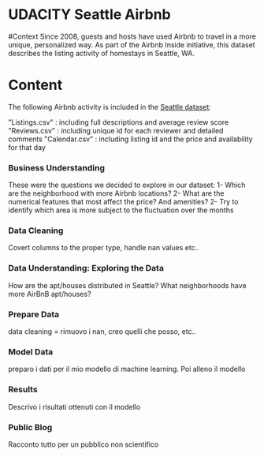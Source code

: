 # UDACITY Seattle Airbnb

#Context
Since 2008, guests and hosts have used Airbnb to travel in a more unique, personalized way. As part of the Airbnb Inside initiative, this dataset describes the listing activity of homestays in Seattle, WA.

# Content
The following Airbnb activity is included in the [Seattle dataset](https://www.kaggle.com/airbnb/seattle):

"Listings.csv" : including full descriptions and average review score
"Reviews.csv" : including unique id for each reviewer and detailed comments
"Calendar.csv" : including listing id and the price and availability for that day

### Business Understanding

These were the questions we decided to explore in our dataset:
1- Which are the neighborhood with more Airbnb locations?
2- What are the numerical features that most affect the price? And amenities? 
2- Try to identify which area is more subject to the fluctuation over the months

### Data Cleaning
Covert columns to the proper type, handle nan values etc..

### Data Understanding: Exploring the Data
How are the apt/houses distributed in Seattle? 
What neighborhoods have more AirBnB apt/houses?


### Prepare Data

data cleaning = rimuovo i nan, creo quelli che posso, etc.. 

### Model Data

preparo i dati per il mio modello di machine learning. Poi alleno il modello

### Results

Descrivo i risultati ottenuti con il modello


### Public Blog

Racconto tutto per un pubblico non scientifico

